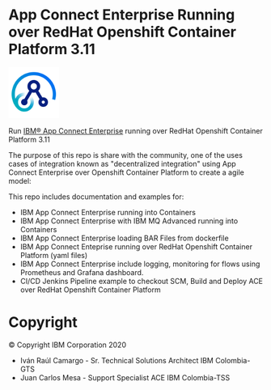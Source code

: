 # App Connect Enterprise Running over RedHat Openshift Container Platform 3.11


<img src="./app_connect_light_256x256.png" width="100" alt="IBM ACE logo"/>

Run [IBM® App Connect Enterprise](https://www.ibm.com/cloud/app-connect/enterprise) running over RedHat Openshift Container Platform 3.11

The purpose of this repo is share with the community, one of the uses cases of integration known as "decentralized integration" using App Connect Enterprise over Openshift Container Platform to create a agile model:

This repo includes documentation and examples for:

- IBM App Connect Enterprise running into Containers
- IBM App Connect Enterprise with IBM MQ Advanced running into Containers
- IBM App Connect Enterprise loading BAR Files from dockerfile
- IBM App Connect Enteprise running over RedHat Openshift Container Platform (yaml files)
- IBM App Connect Enterprise include logging, monitoring for flows using Prometheus and Grafana dashboard. 
- CI/CD Jenkins Pipeline example to checkout SCM, Build and Deploy ACE over RedHat Openshift Container Platform

# Copyright

© Copyright IBM Corporation 2020
- Iván Raúl Camargo - Sr. Technical Solutions Architect IBM Colombia-GTS
- Juan Carlos Mesa - Support Specialist ACE IBM Colombia-TSS
